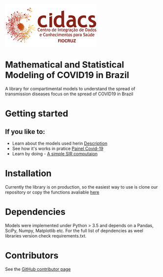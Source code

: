 
![](images/cidacs.png)


# Mathematical and Statistical Modeling of COVID19 in Brazil                               


A library for compartimental models to understand the spread of transmission diseases focus on the spread of COVID19 in Brazil                              


# Getting started

## If you like to:

 - Learn about the models used herin [Description](docs/Mathematical%20and%20Statistical%20Modeling%20of%20COVID19%20in%20Brazil.ipynb)
 - See how it's works in pratice [Painel Covid-19](http://covid19br.org/)
 - Learn by doing 
        - [A simple SIR computaion](/tutorials/SIR.ipynb)
 
 
# Installation

Currently the library is on production, so the easiest way to use is clone our repository or copy the functions avaliable [here](/main/modelos.py)


# Dependencies

Models were implemented under Python > 3.5 and depends on a Pandas, SciPy, Numpy, Matplotlib etc. For the full list of depndencies as weel libraries version check requirements.txt.



# Contributors

See the [GitHub contributor page](https://github.com/cidacslab/Mathematical-and-Statistical-Modeling-of-COVID19-in-Brazil/graphs/contributors)


 
 

